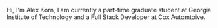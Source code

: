 Hi, I'm Alex Korn, I am currently a part-time graduate student at Georgia Institute of Technology and a Full Stack Developer at Cox Automtoive.

<!---
AlexSKorn/AlexSKorn is a ✨ special ✨ repository because its `README.md` (this file) appears on your GitHub profile.
You can click the Preview link to take a look at your changes.
--->
